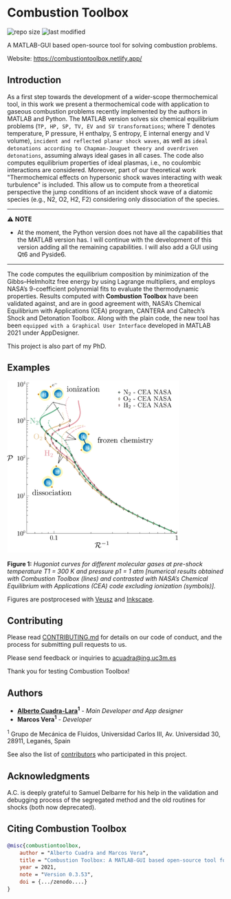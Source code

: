 # Combustion Toolbox
![repo size](https://img.shields.io/github/repo-size/AlbertoCuadra/combustion_toolbox) ![last modified](https://img.shields.io/github/last-commit/AlbertoCuadra/combustion_toolbox)

A MATLAB-GUI based open-source tool for solving combustion problems.

Website: https://combustiontoolbox.netlify.app/


## Introduction
As a first step towards the development of a wider-scope thermochemical tool, in this work we present a thermochemical code with application to gaseous combustion problems recently implemented by the authors in MATLAB and Python. The MATLAB version solves six chemical equilibrium problems (`TP, HP, SP, TV, EV and SV transformations`; where T denotes temperature, P pressure, H enthalpy, S entropy, E internal energy and V volume), `incident and reflected planar shock waves`, as well as `ideal detonations according to Chapman-Jouguet theory and overdriven detonations`, assuming always ideal gases in all cases. The code also computes equilibrium properties of ideal plasmas, i.e., no coulombic interactions are considered. Moreover, part of our theoretical work "Thermochemical effects on hypersonic shock waves interacting with weak turbulence" is included. This allow us to compute from a theoretical perspective the jump conditions of an incident shock wave of a diatomic species (e.g., N2, O2, H2, F2) considering only dissociation of the species.

---
⚠️ **NOTE**

- At the moment, the Python version does not have all the capabilities that the MATLAB version has. I will continue with the development of this version adding all the remaining capabilities. I will also add a GUI using Qt6 and Pyside6.

---

The code computes the equilibrium composition by minimization of the Gibbs–Helmholtz free energy by using Lagrange multipliers, and employs NASA’s 9-coefficient polynomial fits to evaluate the thermodynamic properties. Results computed with **Combustion Toolbox** have been validated against, and are in good agreement with, NASA’s Chemical Equilibrium with Applications (CEA) program, CANTERA and Caltech’s Shock and Detonation Toolbox. Along with the plain code, the new tool has been `equipped with a Graphical User Interface` developed in MATLAB 2021 under AppDesigner.

This project is also part of my PhD.

## Examples

<img src="https://github.com/AlbertoCuadra/combustion_toolbox/blob/master/Validations/Hugoniot_benchmarking.svg" width="400">

**Figure 1:** *Hugoniot curves for different molecular gases at pre-shock temperature T1 = 300 K and pressure p1 = 1 atm \[numerical results obtained with Combustion Toolbox (lines) and contrasted with NASA’s Chemical Equilibrium with Applications (CEA) code excluding ionization (symbols)\].*

Figures are postprocesed with [Veusz](https://github.com/veusz/veusz) and [Inkscape](https://inkscape.org/). 
## Contributing

Please read [CONTRIBUTING.md](https://gist.github.com/PurpleBooth/b24679402957c63ec426) for details on our code of conduct, and the process for submitting pull requests to us.

Please send feedback or inquiries to [acuadra@ing.uc3m.es](mailto:acuadra@ing.uc3m.es)

Thank you for testing Combustion Toolbox!

## Authors

* **[Alberto Cuadra-Lara](https://albertocuadra.netlify.app/)<sup>1</sup>** - *Main Developer and App designer*
* **Marcos Vera<sup>1</sup>** - *Developer*

<sup>1</sup>  Grupo de Mecánica de Fluidos, Universidad Carlos III, Av. Universidad 30, 28911, Leganés, Spain

See also the list of [contributors](https://github.com/AlbertoCuadra/combustion_toolbox/blob/master/CONTRIBUTORS.md) who participated in this project.

## Acknowledgments

A.C. is deeply grateful to Samuel Delbarre for his help in the validation and debugging process of the segregated method and the old routines for shocks (both now deprecated).

## Citing Combustion Toolbox

```bibtex
@misc{combustiontoolbox,
    author = "Alberto Cuadra and Marcos Vera",
    title = "Combustion Toolbox: A MATLAB-GUI based open-source tool for solving combustion problems",
    year = 2021,
    note = "Version 0.3.53",
    doi = {.../zenodo....}
}
```
